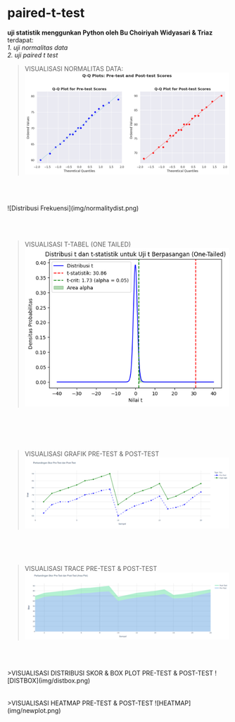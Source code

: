 # paired-t-test
**uji statistik menggunkan Python oleh Bu Choiriyah Widyasari & Triaz**
<br>
terdapat:<br>
*1. uji normalitas data* <br>
*2. uji paired t test*
<br>

>VISUALISASI NORMALITAS DATA:
![Distribusi Frekuensi](img/qqnormality.png)
<br>
<br>
<br>
![Distribusi Frekuensi](img/normalitydist.png)
<br>
<br>
<br>
<br>

>VISUALISASI T-TABEL (ONE TAILED)
![one tailed](img/onetailed.png)
<br>
<br>
<br>
<br>

>VISUALISASI GRAFIK PRE-TEST & POST-TEST
![GRAFIK](img/grafik.png)
<br>
<br>
<br>

>VISUALISASI TRACE PRE-TEST & POST-TEST
![TRACE](img/trace.png)
<br>
<br>
<br>
>VISUALISASI DISTRIBUSI SKOR & BOX PLOT PRE-TEST & POST-TEST
![DISTBOX](img/distbox.png)
<br>
<br>
<br>
>VISUALISASI HEATMAP PRE-TEST & POST-TEST
![HEATMAP](img/newplot.png)
